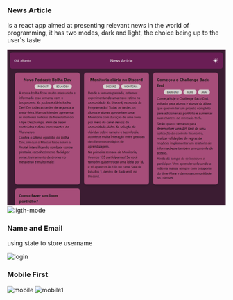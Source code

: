 ### News Article

Is a react app aimed at presenting relevant news in the world of programming,
it has two modes, dark and light, the choice being up to the user's taste

![dark-mode](public/dark-mode.png)
![ligth-mode](public/ligth-mode.png.png)

### Name and Email
using state to store username

![login](public/login.png.png)

### Mobile First
![mobile](public/mobile.png.png)
![mobile1](public/mobile-1.png.png.png)
